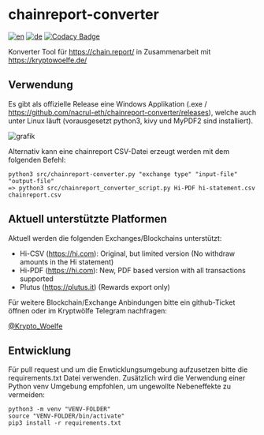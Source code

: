 # chainreport-converter
[![en](https://img.shields.io/badge/lang-en-red.svg)](https://github.com/nacrul-eth/chainreport-converter/blob/main/README.md)
[![de](https://img.shields.io/badge/lang-de-green.svg)](https://github.com/nacrul-eth/chainreport-converter/blob/main/README.de.md)
[![Codacy Badge](https://app.codacy.com/project/badge/Grade/defb99bf113c42569e424afb71ba57da)](https://app.codacy.com/gh/nacrul-eth/chainreport-converter/dashboard?utm_source=gh&utm_medium=referral&utm_content=&utm_campaign=Badge_grade)

Konverter Tool für <https://chain.report/> in Zusammenarbeit mit <https://kryptowoelfe.de/>

## Verwendung
Es gibt als offizielle Release eine Windows Applikation (.exe / https://github.com/nacrul-eth/chainreport-converter/releases), welche auch unter Linux läuft (vorausgesetzt python3, kivy und MyPDF2 sind installiert). 

![grafik](https://github.com/nacrul-eth/chainreport-converter/assets/145897591/854117f9-0a94-4e35-8b91-5351e1a0cb1e)

 
Alternativ kann eine chainreport CSV-Datei erzeugt werden mit dem folgenden Befehl:

    python3 src/chainreport-converter.py "exchange type" "input-file" "output-file"
    => python3 src/chainreport_converter_script.py Hi-PDF hi-statement.csv chainreport.csv

## Aktuell unterstützte Platformen
Aktuell werden die folgenden Exchanges/Blockchains unterstützt:

- Hi-CSV (<https://hi.com>): Original, but limited version (No withdraw amounts in the Hi statement)
- Hi-PDF (<https://hi.com>): New, PDF based version with all transactions supported
- Plutus (<https://plutus.it>) (Rewards export only)

Für weitere Blockchain/Exchange Anbindungen bitte ein github-Ticket öffnen oder im Kryptwölfe Telegram nachfragen:

[@Krypto_Woelfe](https://t.me/kryptowoelfe)

## Entwicklung
Für pull request und um die Enwticklungsumgebung aufzusetzen bitte die requirements.txt Datei verwenden. Zusätzlich wird die Verwendung einer Python venv Umgebung empfohlen, um ungewollte Nebeneffekte zu vermeiden:

    python3 -m venv "VENV-FOLDER"
    source "VENV-FOLDER/bin/activate"
    pip3 install -r requirements.txt
